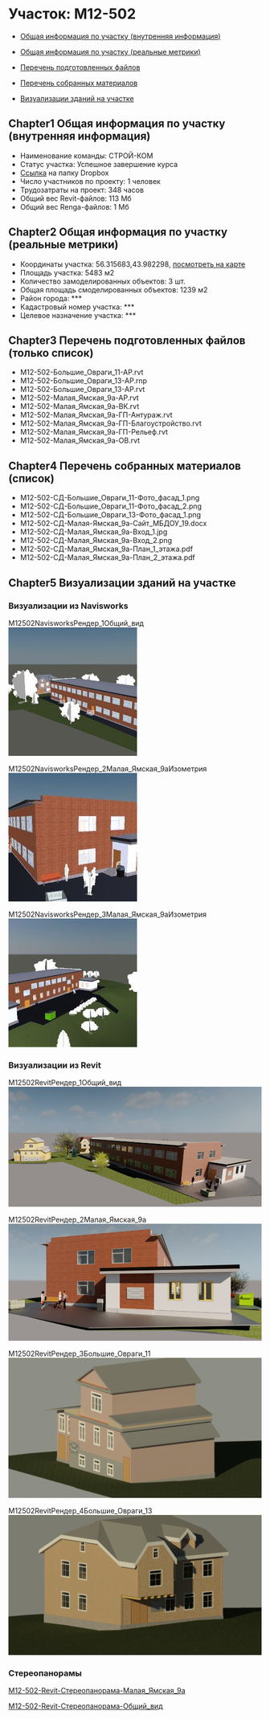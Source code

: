# Участок: M12-502

* [Общая информация по участку (внутренняя информация)](#Chapter1)

* [Общая информация по участку (реальные метрики)](#Chapter2)

* [Перечень подготовленных файлов](#Chapter3)

* [Перечень собранных материалов](#Chapter4)

* [Визуализации зданий на участке](#Chapter5)

## <a id="test">Chapter1</a> Общая информация по участку (внутренняя информация)
+ Наименование команды: СТРОЙ-КОМ
+ Статус участка: Успешное завершение курса
+ [Ссылка](https://www.dropbox.com/sh/wvvgv1nw1iqred9/AAAQC77X8ks4Mi9KYHNsiwVPa/M12_502?dl=0) на папку Dropbox
+ Число участников по проекту: 1 человек
+ Трудозатраты на проект: 348 часов
+ Общий вес Revit-файлов: 113 Мб
+ Общий вес Renga-файлов: 1 Мб
## <a id="test">Chapter2</a> Общая информация по участку (реальные метрики)
+ Координаты участка: 56.315683,43.982298, [посмотреть на карте](https://yandex.ru/maps/47/nizhny-novgorod/?ll=56.315683%2C43.982298&z=19)
+ Площадь участка: 5483 м2
+ Количество замоделированных объектов: 3 шт.
+ Общая площадь смоделированных объектов: 1239 м2
+ Район города: *** 
+ Кадастровый номер участка: *** 
+ Целевое назначение участка: *** 
## <a id="test">Chapter3</a> Перечень подготовленных файлов (только список)
+ M12-502-Большие_Овраги_11-АР.rvt
+ M12-502-Большие_Овраги_13-АР.rnp
+ M12-502-Большие_Овраги_13-АР.rvt
+ M12-502-Малая_Ямская_9а-АР.rvt
+ M12-502-Малая_Ямская_9а-ВК.rvt
+ M12-502-Малая_Ямская_9а-ГП-Антураж.rvt
+ M12-502-Малая_Ямская_9а-ГП-Благоустройство.rvt
+ M12-502-Малая_Ямская_9а-ГП-Рельеф.rvt
+ M12-502-Малая_Ямская_9а-ОВ.rvt
## <a id="test">Chapter4</a> Перечень собранных материалов (список)
+ M12-502-СД-Большие_Овраги_11-Фото_фасад_1.png
+ M12-502-СД-Большие_Овраги_11-Фото_фасад_2.png
+ M12-502-СД-Большие_Овраги_13-Фото_фасад_1.png
+ M12-502-СД-Малая-Ямская_9а-Сайт_МБДОУ_19.docx
+ M12-502-СД-Малая_Ямская_9а-Вход_1.jpg
+ M12-502-СД-Малая_Ямская_9а-Вход_2.png
+ M12-502-СД-Малая_Ямская_9а-План_1_этажа.pdf
+ M12-502-СД-Малая_Ямская_9а-План_2_этажа.pdf
## <a id="test">Chapter5</a> Визуализации зданий на участке
### Визуализации из Navisworks
M12502NavisworksРендер_1Общий_вид
![M12-502-Navisworks-Рендер_1-Общий_вид](/Images/M12_502/M12-502-Navisworks-Рендер_1-Общий_вид_Compressed.jpg)

M12502NavisworksРендер_2Малая_Ямская_9аИзометрия
![M12-502-Navisworks-Рендер_2-Малая_Ямская_9а-Изометрия](/Images/M12_502/M12-502-Navisworks-Рендер_2-Малая_Ямская_9а-Изометрия_Compressed.jpg)

M12502NavisworksРендер_3Малая_Ямская_9аИзометрия
![M12-502-Navisworks-Рендер_3-Малая_Ямская_9а-Изометрия](/Images/M12_502/M12-502-Navisworks-Рендер_3-Малая_Ямская_9а-Изометрия_Compressed.jpg)

### Визуализации из Revit
M12502RevitРендер_1Общий_вид
![M12-502-Revit-Рендер_1-Общий_вид](/Images/M12_502/M12-502-Revit-Рендер_1-Общий_вид_Compressed.jpg)

M12502RevitРендер_2Малая_Ямская_9а
![M12-502-Revit-Рендер_2-Малая_Ямская_9а](/Images/M12_502/M12-502-Revit-Рендер_2-Малая_Ямская_9а_Compressed.jpg)

M12502RevitРендер_3Большие_Овраги_11
![M12-502-Revit-Рендер_3-Большие_Овраги_11](/Images/M12_502/M12-502-Revit-Рендер_3-Большие_Овраги_11_Compressed.jpg)

M12502RevitРендер_4Большие_Овраги_13
![M12-502-Revit-Рендер_4-Большие_Овраги_13](/Images/M12_502/M12-502-Revit-Рендер_4-Большие_Овраги_13_Compressed.jpg)

### Стереопанорамы
[M12-502-Revit-Стереопанорама-Малая_Ямская_9а](https://rendering-beta.360.autodesk.com/myrenderings/193299471)

[M12-502-Revit-Стереопанорама-Общий_вид](https://rendering-beta.360.autodesk.com/myrenderings/193404506)

